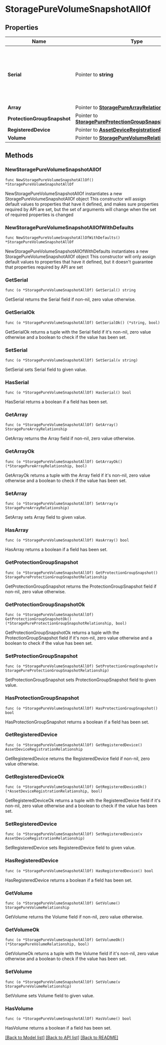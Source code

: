 # StoragePureVolumeSnapshotAllOf

## Properties

Name | Type | Description | Notes
------------ | ------------- | ------------- | -------------
**Serial** | Pointer to **string** | Unique serial number of the snapshot allocated by the storage array. | [optional] [readonly] 
**Array** | Pointer to [**StoragePureArrayRelationship**](storage.PureArray.Relationship.md) |  | [optional] 
**ProtectionGroupSnapshot** | Pointer to [**StoragePureProtectionGroupSnapshotRelationship**](storage.PureProtectionGroupSnapshot.Relationship.md) |  | [optional] 
**RegisteredDevice** | Pointer to [**AssetDeviceRegistrationRelationship**](asset.DeviceRegistration.Relationship.md) |  | [optional] 
**Volume** | Pointer to [**StoragePureVolumeRelationship**](storage.PureVolume.Relationship.md) |  | [optional] 

## Methods

### NewStoragePureVolumeSnapshotAllOf

`func NewStoragePureVolumeSnapshotAllOf() *StoragePureVolumeSnapshotAllOf`

NewStoragePureVolumeSnapshotAllOf instantiates a new StoragePureVolumeSnapshotAllOf object
This constructor will assign default values to properties that have it defined,
and makes sure properties required by API are set, but the set of arguments
will change when the set of required properties is changed

### NewStoragePureVolumeSnapshotAllOfWithDefaults

`func NewStoragePureVolumeSnapshotAllOfWithDefaults() *StoragePureVolumeSnapshotAllOf`

NewStoragePureVolumeSnapshotAllOfWithDefaults instantiates a new StoragePureVolumeSnapshotAllOf object
This constructor will only assign default values to properties that have it defined,
but it doesn't guarantee that properties required by API are set

### GetSerial

`func (o *StoragePureVolumeSnapshotAllOf) GetSerial() string`

GetSerial returns the Serial field if non-nil, zero value otherwise.

### GetSerialOk

`func (o *StoragePureVolumeSnapshotAllOf) GetSerialOk() (*string, bool)`

GetSerialOk returns a tuple with the Serial field if it's non-nil, zero value otherwise
and a boolean to check if the value has been set.

### SetSerial

`func (o *StoragePureVolumeSnapshotAllOf) SetSerial(v string)`

SetSerial sets Serial field to given value.

### HasSerial

`func (o *StoragePureVolumeSnapshotAllOf) HasSerial() bool`

HasSerial returns a boolean if a field has been set.

### GetArray

`func (o *StoragePureVolumeSnapshotAllOf) GetArray() StoragePureArrayRelationship`

GetArray returns the Array field if non-nil, zero value otherwise.

### GetArrayOk

`func (o *StoragePureVolumeSnapshotAllOf) GetArrayOk() (*StoragePureArrayRelationship, bool)`

GetArrayOk returns a tuple with the Array field if it's non-nil, zero value otherwise
and a boolean to check if the value has been set.

### SetArray

`func (o *StoragePureVolumeSnapshotAllOf) SetArray(v StoragePureArrayRelationship)`

SetArray sets Array field to given value.

### HasArray

`func (o *StoragePureVolumeSnapshotAllOf) HasArray() bool`

HasArray returns a boolean if a field has been set.

### GetProtectionGroupSnapshot

`func (o *StoragePureVolumeSnapshotAllOf) GetProtectionGroupSnapshot() StoragePureProtectionGroupSnapshotRelationship`

GetProtectionGroupSnapshot returns the ProtectionGroupSnapshot field if non-nil, zero value otherwise.

### GetProtectionGroupSnapshotOk

`func (o *StoragePureVolumeSnapshotAllOf) GetProtectionGroupSnapshotOk() (*StoragePureProtectionGroupSnapshotRelationship, bool)`

GetProtectionGroupSnapshotOk returns a tuple with the ProtectionGroupSnapshot field if it's non-nil, zero value otherwise
and a boolean to check if the value has been set.

### SetProtectionGroupSnapshot

`func (o *StoragePureVolumeSnapshotAllOf) SetProtectionGroupSnapshot(v StoragePureProtectionGroupSnapshotRelationship)`

SetProtectionGroupSnapshot sets ProtectionGroupSnapshot field to given value.

### HasProtectionGroupSnapshot

`func (o *StoragePureVolumeSnapshotAllOf) HasProtectionGroupSnapshot() bool`

HasProtectionGroupSnapshot returns a boolean if a field has been set.

### GetRegisteredDevice

`func (o *StoragePureVolumeSnapshotAllOf) GetRegisteredDevice() AssetDeviceRegistrationRelationship`

GetRegisteredDevice returns the RegisteredDevice field if non-nil, zero value otherwise.

### GetRegisteredDeviceOk

`func (o *StoragePureVolumeSnapshotAllOf) GetRegisteredDeviceOk() (*AssetDeviceRegistrationRelationship, bool)`

GetRegisteredDeviceOk returns a tuple with the RegisteredDevice field if it's non-nil, zero value otherwise
and a boolean to check if the value has been set.

### SetRegisteredDevice

`func (o *StoragePureVolumeSnapshotAllOf) SetRegisteredDevice(v AssetDeviceRegistrationRelationship)`

SetRegisteredDevice sets RegisteredDevice field to given value.

### HasRegisteredDevice

`func (o *StoragePureVolumeSnapshotAllOf) HasRegisteredDevice() bool`

HasRegisteredDevice returns a boolean if a field has been set.

### GetVolume

`func (o *StoragePureVolumeSnapshotAllOf) GetVolume() StoragePureVolumeRelationship`

GetVolume returns the Volume field if non-nil, zero value otherwise.

### GetVolumeOk

`func (o *StoragePureVolumeSnapshotAllOf) GetVolumeOk() (*StoragePureVolumeRelationship, bool)`

GetVolumeOk returns a tuple with the Volume field if it's non-nil, zero value otherwise
and a boolean to check if the value has been set.

### SetVolume

`func (o *StoragePureVolumeSnapshotAllOf) SetVolume(v StoragePureVolumeRelationship)`

SetVolume sets Volume field to given value.

### HasVolume

`func (o *StoragePureVolumeSnapshotAllOf) HasVolume() bool`

HasVolume returns a boolean if a field has been set.


[[Back to Model list]](../README.md#documentation-for-models) [[Back to API list]](../README.md#documentation-for-api-endpoints) [[Back to README]](../README.md)



